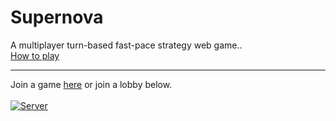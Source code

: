 # Supernova
A multiplayer turn-based fast-pace strategy web game.. <br>
[How to play](https://github.com/md-y/supernova/wiki/home)
***
Join a game [here](https://md-y.github.io/supernova/) or join a lobby below. <br> <br>
[![Server](https://img.shields.io/badge/Heroku-Join-brightgreen.svg)](https://md-y.github.io/supernova/?server=aHR0cHM6Ly9zdXBlcm5vdmEtbm9kZS5oZXJva3VhcHAuY29tLw==)